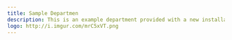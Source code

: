 ```yaml
---
title: Sample Departmen
description: This is an example department provided with a new installation of JKAN
logo: http://i.imgur.com/mrC5xVT.png
---
```

